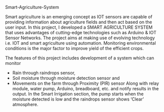 Smart-Agriculture-System

Smart agriculture is an emerging concept as IOT sensors are capable of providing information about agriculture fields and then act based on the user input. 
In this project, I developed a SMART AGRICULTURE SYSTEM that uses advantages of cutting-edge technologies such as Arduino & IOT Sensor Networks. 
The project aims at making use of evolving technology i.e. IOT and smart agriculture using automation.
Monitoring environmental conditions is the major factor to improve yield of the efficient crops. 

The features of this project includes development of a system which can monitor
- Rain through raindrops sensor,
- Soil moisture through moisture detection sensor and
- Movements on the farm through Proximity (PIR) sensor
Along with relay module, water pump, Arduino, breadboard, etc. and notify results in the output.
In the Smart Irrigation section, the pump starts when the moisture detected is low and the raindrops sensor shows ‘Clear’ atmosphere.
